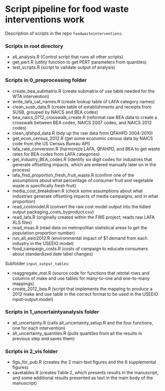# Script pipeline for food waste interventions work

Description of scripts in the repo `foodwasteinterventions`.

### Scripts in root directory

- all_analysis.R (Control script that runs all other scripts)
- get_pert.R (utility function to get PERT parameters from quantiles)
- test_scripts.R (script to validate output of analysis)

### Scripts in 0_preprocessing folder

- create_bea_submatrix.R (create submatrix of use table needed for the WTA intervention)
- write_lafa_cat_names.R (create lookup table of LAFA category names)
- clean_susb_data.R (create table of establishments and receipts from SUSB, grouped by NAICS and BEA codes)
- bea_naics_0712_crosswalk_create.R (reformat raw BEA data to create a crosswalk between BEA codes, NAICS 2007 codes, and NAICS 2012 codes)
- clean_qfahpd_data.R (tidy up the raw data from QFAHPD 2004-2010)
- get_econ_census_2012.R (get some economic census data by NAICS code from the US Census Bureau API)
- lafa_rate_conversion.R (harmonize LAFA, QFAHPD, and BEA to get waste rates for BEA codes from LAFA categories)
- get_industry_BEA_codes.R (identify six digit codes for industries that generate offsetting impacts, which are entered manually later on in the process)
- lafa_find_proportion_fresh_fruit_waste.R (confirm one of the assumptions about what percentage of consumer fruit and vegetable waste is specifically fresh fruit)
- media_cost_breakdown.R (check some assumptions about what industries generate offsetting impacts of media campaigns, and in what proportion)
- read_costmodel.R (convert the raw cost model output into the tidied output packaging_costs_byproduct.csv)
- read_lafa.R (originally created within the FWE project; reads raw LAFA XLS files)
- read_msas.R (read data on metropolitan statistical areas to get the population proportion number)
- run_all_eeio2012.R (environmental impact of $1 demand from each industry in the USEEIO model)
- food_campaign_costs.R (costs of campaign to educate consumers about standardized date label changes)

Subfolder `input_output_tables`:

- reaggregate_mat.R (source code for functions that retotal rows and columns of make and use tables for many-to-one and one-to-many mappings)
- create_2012_bea.R (script that implements the mapping to produce a 2012 make and use table in the correct format to be used in the USEEIO input-output model)

### Scripts in 1_uncertaintyanalysis folder

- all_uncertainty.R (calls all_uncertainty_setup.R and the four functions, one for each intervention)
- all_uncertainty_quantiles.R (pulls quantiles from all the results in previous step and saves them)

### Scripts in 2_vis folder

- figs_for_pub.R (creates the 2 main-text figures and the 6 supplemental figures)
- savetables.R (creates Table 2, which presents results in the manuscript, and some additional results presented as text in the main body of the manuscript)
